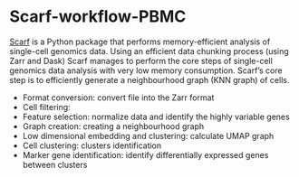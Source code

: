# Scarf-workflow-PBMC
[Scarf](https://scarf.readthedocs.io/en/latest/index.html) is a Python package that performs memory-efficient analysis of single-cell genomics data. Using an efficient data chunking process (using Zarr and Dask) Scarf manages to perform the core steps of single-cell genomics data analysis with very low memory consumption. Scarf’s core step is to efficiently generate a neighbourhood graph (KNN graph) of cells.
* Format conversion: convert file into the Zarr format
* Cell filtering: 
* Feature selection: normalize data and identify the highly variable genes
* Graph creation: creating a neighbourhood graph 
* Low dimensional embedding and clustering: calculate UMAP graph
* Cell clustering: clusters identification
* Marker gene identification: identify differentially expressed genes between clusters

